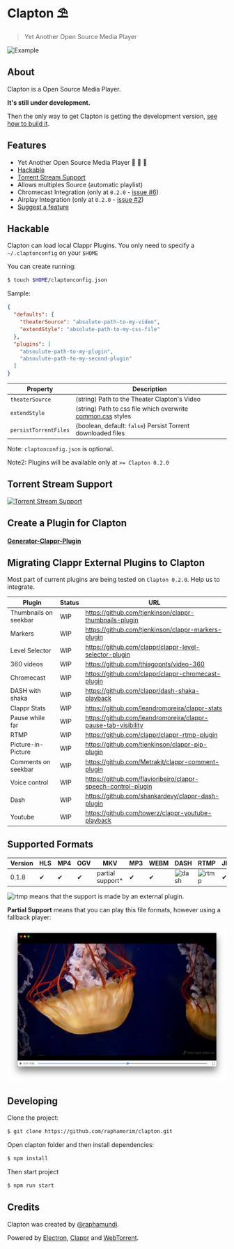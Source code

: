 # Clapton ⛱️

> Yet Another Open Source Media Player

![Example](assets/images/clapton.png)

## About

Clapton is a Open Source Media Player.

**It's still under development.**

Then the only way to get Clapton is getting the development version, [see how to build it](#developing).

## Features

- Yet Another Open Source Media Player 🦄 🦄 🦄
- [Hackable](#hackable)
- [Torrent Stream Support](#torrent-stream-support)
- Allows multiples Source (automatic playlist)
- Chromecast Integration (only at `0.2.0` - [issue #6](https://github.com/raphamorim/clapton/issues/6))
- Airplay Integration (only at `0.2.0` - [issue #2](https://github.com/raphamorim/clapton/issues/6))
- [Suggest a feature](https://github.com/raphamorim/clapton/issues/new)

## Hackable

Clapton can load local Clappr Plugins. You only need to specify a `~/.claptonconfig` on your `$HOME`

You can create running:

```bash
$ touch $HOME/claptonconfig.json
```
Sample:

```json
{
  "defaults": {
    "theaterSource": "absolute-path-to-my-video",
    "extendStyle": "absolute-path-to-my-css-file"
  },
  "plugins": [
    "absoulute-path-to-my-plugin",
    "absoulute-path-to-my-second-plugin"
  ]
}
```

|Property         |Description|
|-----------------------|---------------------------------------|
|`theaterSource` | (string) Path to the Theater Clapton's Video|
|`extendStyle` | (string) Path to css file which overwrite [common.css](https://github.com/raphamorim/clapton/blob/master/assets/stylesheet/common.css) styles|
|`persistTorrentFiles`| (boolean, default: `false`) Persist Torrent downloaded files|

Note: `claptonconfig.json` is optional.

Note2: Plugins will be available only at `>= Clapton 0.2.0`

## Torrent Stream Support

[![Torrent Stream Support](http://i.imgur.com/qMMJItW.png)](https://vimeo.com/230344225 "Torrent Stream Support")

## Create a Plugin for Clapton

#### [Generator-Clappr-Plugin](https://github.com/clappr/generator-clappr-plugin)

## Migrating Clappr External Plugins to Clapton

Most part of current plugins are being tested on `Clapton 0.2.0`. Help us to integrate.

|Plugin         |Status|URL|
|-----------------------|---------------------------------------|--------------------------------------------------------|
|Thumbnails on seekbar| WIP| https://github.com/tjenkinson/clappr-thumbnails-plugin |
|Markers       | WIP| https://github.com/tjenkinson/clappr-markers-plugin |
|Level Selector| WIP| https://github.com/clappr/clappr-level-selector-plugin |
|360 videos| WIP| https://github.com/thiagopnts/video-360 |
|Chromecast| WIP| https://github.com/clappr/clappr-chromecast-plugin |
|DASH with shaka| WIP| https://github.com/clappr/dash-shaka-playback |
|Clappr Stats | WIP| https://github.com/leandromoreira/clappr-stats |
|Pause while far| WIP| https://github.com/leandromoreira/clappr-pause-tab-visibility |
|RTMP           | WIP| https://github.com/clappr/clappr-rtmp-plugin |
|Picture-in-Picture | WIP| https://github.com/tjenkinson/clappr-pip-plugin |
|Comments on seekbar| WIP | https://github.com/Metrakit/clappr-comment-plugin |
|Voice control| WIP | https://github.com/flavioribeiro/clappr-speech-control-plugin |
|Dash           | WIP | https://github.com/shankardevy/clappr-dash-plugin | |
|Youtube        | WIP | https://github.com/towerz/clappr-youtube-playback |

## Supported Formats

Version       |HLS|MP4|OGV|MKV|MP3|WEBM| DASH | RTMP | JPG/PNG/GIF |
-------------|---|---|---|---|---|----|------|------|-------------|
 0.1.8 | ✔ | ✔ | ✔ | partial support* | ✔ |  ✔ | ![dash](http://flv.io/external3.png) | ![rtmp](http://flv.io/external3.png) | ✔

![rtmp](http://flv.io/external3.png) means that the support is made by an external plugin.

**Partial Support** means that you can play this file formats, however using a fallback player:

![Fallback](assets/images/fallback-player.png)

## Developing

Clone the project:

```bash
$ git clone https://github.com/raphamorim/clapton.git
```

Open clapton folder and then install dependencies:

```bash
$ npm install
```

Then start project

```bash
$ npm run start
```

## Credits

Clapton was created by [@raphamundi](https://twitter.com/raphamundi).

Powered by [Electron](https://github.com/electron/electron), [Clappr](github.com/clappr/clappr) and [WebTorrent](https://github.com/webtorrent/webtorrent).
